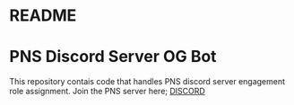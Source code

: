 # README

# PNS Discord Server OG Bot

This repository contais code that handles PNS discord server engagement role assignment. Join the PNS server here; [DISCORD](https://discord.com/invite/THHZAsT7sj)
